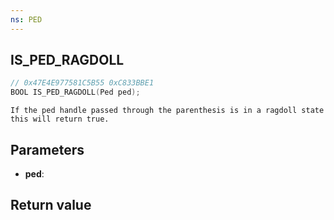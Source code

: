 ```yaml
---
ns: PED
---
```

## IS_PED_RAGDOLL

```c
// 0x47E4E977581C5B55 0xC833BBE1
BOOL IS_PED_RAGDOLL(Ped ped);
```

```
If the ped handle passed through the parenthesis is in a ragdoll state this will return true.  
```

## Parameters
* **ped**: 

## Return value
